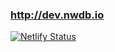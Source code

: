 ### http://dev.nwdb.io
[![Netlify Status](https://api.netlify.com/api/v1/badges/cdff6091-2a75-4b53-9fad-cac6e0f168c5/deploy-status)](https://app.netlify.com/sites/infallible-dijkstra-7b989e/deploys)
